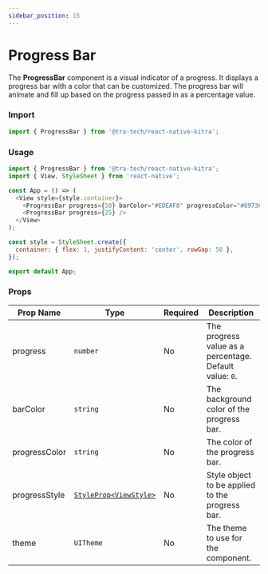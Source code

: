 ```yaml
---
sidebar_position: 15
---
```


# Progress Bar

The **ProgressBar** component is a visual indicator of a progress. It displays a progress bar with a color that can be customized. The progress bar will animate and fill up based on the progress passed in as a percentage value.

### Import

```js
import { ProgressBar } from '@tra-tech/react-native-kitra';
```
### Usage

```js
import { ProgressBar } from '@tra-tech/react-native-kitra';
import { View, StyleSheet } from 'react-native';

const App = () => (
  <View style={style.container}>
    <ProgressBar progress={50} barColor="#EDEAF8" progressColor="#8973CD" />
    <ProgressBar progress={25} />
  </View>
);

const style = StyleSheet.create({
  container: { flex: 1, justifyContent: 'center', rowGap: 50 },
});

export default App;

```
### Props

| Prop Name     | Type                | Required | Description |
|---------------|---------------------|----------|-------------|
| progress      | ``number``              | No       | The progress value as a percentage. Default value: ``0``. |
| barColor      | ``string``              | No       | The background color of the progress bar. |
| progressColor | ``string``              | No       | The color of the progress bar. |
| progressStyle | [``StyleProp<ViewStyle>``](https://reactnative.dev/docs/view-style-props)  | No       |Style object to be applied to the progress bar. |
| theme         | ``UITheme``              | No       | The theme to use for the component. |

